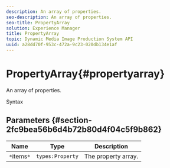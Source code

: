 ```yaml
---
description: An array of properties.
seo-description: An array of properties.
seo-title: PropertyArray
solution: Experience Manager
title: PropertyArray
topic: Dynamic Media Image Production System API
uuid: a28dd70f-953c-472a-9c23-020db134e1af
---
```


# PropertyArray{#propertyarray}

An array of properties.

 Syntax 

## Parameters {#section-2fc9bea56b6d4b72b80d4f04c5f9b862}

|  Name  | Type  | Description  |
|---|---|---|
|  `*`items`*`  | `types:Property`  | The property array.  |

